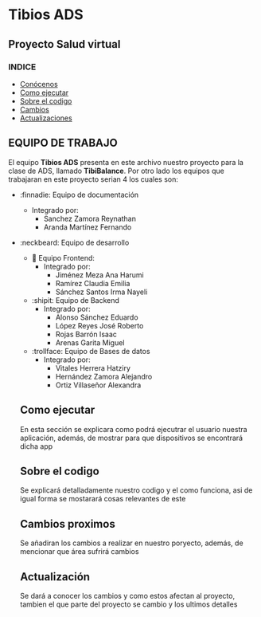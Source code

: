 # Tibios ADS

## Proyecto **Salud virtual**
### INDICE
- [Conócenos](#EQUIPO-DE-TRABAJO)
- [Como ejecutar](#como-ejecutar)
- [Sobre el codigo](#sobre-el-codigo)
- [Cambios](#cambios-proximos)
- [Actualizaciones](#Actualización)

## EQUIPO  DE TRABAJO

El equipo **Tibios ADS** presenta en este archivo nuestro proyecto para la clase de ADS, llamado **TibiBalance**. Por otro lado los equipos que trabajaran en este proyecto serian 4 los cuales son:
 - :finnadie: Equipo de documentación
    - Integrado por:
        - Sanchez Zamora Reynathan
        - Aranda Martínez Fernando

- :neckbeard: Equipo de desarrollo
    - :nail_care: Equipo Frontend:
        - Integrado por:
            - Jiménez Meza Ana Harumi
            - Ramírez Claudia Emilia
            - Sánchez Santos Irma Nayeli
    - :shipit: Equipo de Backend
        - Integrado por:
            - Alonso Sánchez Eduardo
            - López Reyes José Roberto
            - Rojas Barrón Isaac
            - Arenas Garita Miguel
    - :trollface: Equipo de Bases de datos
        - Integrado por:
            - Vitales Herrera Hatziry
            - Hernández Zamora Alejandro
            - Ortiz Villaseñor Alexandra


    ## Como ejecutar

    En esta sección se explicara como podrá ejecutrar el usuario nuestra aplicación, además, de mostrar para que dispositivos se encontrará dicha app           

    ## Sobre el codigo

    Se explicará detalladamente nuestro codigo y el como funciona, asi de igual forma se mostarará cosas relevantes de este
    
    
    ## Cambios proximos

    Se añadiran los cambios a realizar en nuestro poryecto, además, de mencionar que área sufrirá cambios
    

    ## Actualización
    
    Se dará  a conocer los cambios y como estos afectan al proyecto, tambien el que parte del proyecto se cambio y los ultimos detalles 
